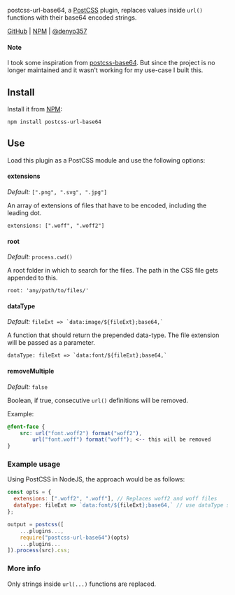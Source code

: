 postcss-url-base64, a [PostCSS](https://github.com/postcss/postcss/) plugin, replaces values inside `url()` functions with their base64 encoded strings.

[GitHub](https://github.com/schadenn/postcss-base64) | [NPM](https://www.npmjs.com/package/postcss-url-base64) | [@denyo357](https://twitter.com/denyo357)

#### Note
I took some inspiration from [postcss-base64](https://github.com/jelmerdemaat/postcss-base64). But since the project is no longer maintained and it wasn't working for my use-case I built this.

## Install

Install it from [NPM](https://www.npmjs.com/package/postcss-url-base64):

```
npm install postcss-url-base64
```

## Use

Load this plugin as a PostCSS module and use the following options:

#### extensions

_Default:_ `[".png", ".svg", ".jpg"]`

An array of extensions of files that have to be encoded, including the leading dot.

`extensions: [".woff", ".woff2"]`

#### root

_Default:_ `process.cwd()`

A root folder in which to search for the files. The path in the CSS file gets appended to this.

`root: 'any/path/to/files/'`

#### dataType

_Default:_ `` fileExt => `data:image/${fileExt};base64,` ``

A function that should return the prepended data-type. The file extension will be passed as a parameter.

`` dataType: fileExt => `data:font/${fileExt};base64,` ``

#### removeMultiple

_Default:_ `false`

Boolean, if true, consecutive `url()` definitions will be removed.

Example:

```css
@font-face {
    src: url("font.woff2") format("woff2"),
        url("font.woff") format("woff"); <-- this will be removed
}
```

### Example usage

Using PostCSS in NodeJS, the approach would be as follows:

```js
const opts = {
  extensions: [".woff2", ".woff"], // Replaces woff2 and woff files
  dataType: fileExt => `data:font/${fileExt};base64,` // use dataType specifying font
};

output = postcss([
    ...plugins...,
    require("postcss-url-base64")(opts)
    ...plugins...
]).process(src).css;
```

### More info

Only strings inside `url(...)` functions are replaced.
